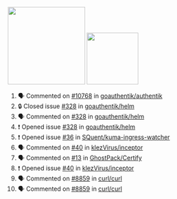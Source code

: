 <a href="https://github.com/bestrocker221"><img src="https://github-readme-stats-sigma-five.vercel.app/api?username=bestrocker221&count_private=true&theme=dark" height="180" /></a> <a href="https://github.com/bestrocker221"><img src="https://github-readme-stats-sigma-five.vercel.app/api/top-langs/?username=bestrocker221&langs_count=8&theme=dark&hide=tex,java,html,css&layout=compact" height="120" /></a>


<!--START_SECTION:activity--> 
1. 🗣 Commented on [#10768](https://github.com/goauthentik/authentik/issues/10768#issuecomment-3072512875) in [goauthentik/authentik](https://github.com/goauthentik/authentik)
2. 🔒 Closed issue [#328](https://github.com/goauthentik/helm/issues/328) in [goauthentik/helm](https://github.com/goauthentik/helm)
3. 🗣 Commented on [#328](https://github.com/goauthentik/helm/issues/328#issuecomment-2688161232) in [goauthentik/helm](https://github.com/goauthentik/helm)
4. ❗ Opened issue [#328](https://github.com/goauthentik/helm/issues/328) in [goauthentik/helm](https://github.com/goauthentik/helm)
5. ❗ Opened issue [#36](https://github.com/SQuent/kuma-ingress-watcher/issues/36) in [SQuent/kuma-ingress-watcher](https://github.com/SQuent/kuma-ingress-watcher)
6. 🗣 Commented on [#40](https://github.com/klezVirus/inceptor/issues/40) in [klezVirus/inceptor](https://github.com/klezVirus/inceptor)
7. 🗣 Commented on [#13](https://github.com/GhostPack/Certify/issues/13) in [GhostPack/Certify](https://github.com/GhostPack/Certify)
8. ❗️ Opened issue [#40](https://github.com/klezVirus/inceptor/issues/40) in [klezVirus/inceptor](https://github.com/klezVirus/inceptor)
9. 🗣 Commented on [#8859](https://github.com/curl/curl/issues/8859) in [curl/curl](https://github.com/curl/curl)
10. 🗣 Commented on [#8859](https://github.com/curl/curl/issues/8859) in [curl/curl](https://github.com/curl/curl)
<!--END_SECTION:activity-->
